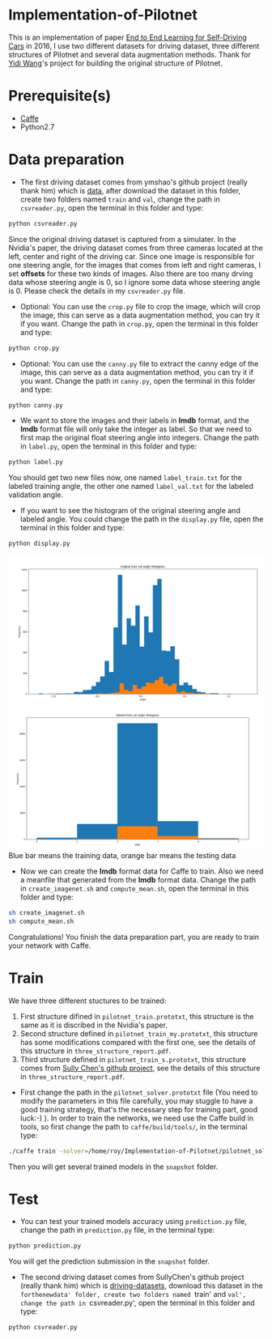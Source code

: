 # Implementation-of-Pilotnet
This is an implementation of paper [End to End Learning for Self-Driving Cars](https://images.nvidia.com/content/tegra/automotive/images/2016/solutions/pdf/end-to-end-dl-using-px.pdf) in 2016, I use two different datasets for driving dataset, three different structures of Pilotnet and several data augmentation methods. Thank for [Yidi Wang](https://github.com/yidiwang21/Caffe-PilotNet)'s project for building the original structure of Pilotnet. 
# Prerequisite(s)
* [Caffe](http://caffe.berkeleyvision.org/)
* Python2.7
# Data preparation
* The first driving dataset comes from ymshao's github project (really thank him) which is [data](https://github.com/ymshao/End-to-End-Learning-for-Self-Driving-Cars), after download the dataset in this folder, create two folders named `train` and `val`, change the path in `csvreader.py`, open the terminal in this folder and type: 
```bash
python csvreader.py
```
Since the original driving dataset is captured from a simulater. In the Nvidia's paper, the driving dataset comes from three cameras located at the left, center and right of the driving car. Since one image is responsible for one steering angle, for the images that comes from left and right cameras, I set **offsets** for these two kinds of images. Also there are too many drving data whose steering angle is 0, so I ignore some data whose steering angle is 0. Please check the details in my `csvreader.py` file. 
* Optional: You can use the `crop.py` file to crop the image, which will crop the image, this can serve as a data augmentation method, you can try it if you want. Change the path in `crop.py`, open the terminal in this folder and type: 
```bash
python crop.py
```
 * Optional: You can use the `canny.py` file to extract the canny edge of the image, this can serve as a data augmentation method, you can try it if you want. Change the path in `canny.py`, open the terminal in this folder and type: 
```bash
python canny.py
```
* We want to store the images and their labels in **lmdb** format, and the **lmdb** format file will only take the integer as label. So that we need to first map the original float steering angle into integers. Change the path in `label.py`, open the terminal in this folder and type: 
```bash
python label.py
```
You should get two new files now, one named `label_train.txt` for the labeled training angle, the other one named `label_val.txt` for the labeled validation angle.
* If you want to see the histogram of the original steering angle and labeled angle. You could change the path in the `display.py` file, open the terminal in this folder and type: 
```bash
python display.py
```
![Histogram of original steering angle](https://github.com/ZLJ2HAO/Implementation-of-Pilotnet/blob/master/figure/1.png)
![Histogram of labeled steering angle](https://github.com/ZLJ2HAO/Implementation-of-Pilotnet/blob/master/figure/2.png)
Blue bar means the training data, orange bar means the testing data
* Now we can create the **lmdb** format data for Caffe to train. Also we need a meanfile that generated from the **lmdb** format data. Change the path in `create_imagenet.sh` and `compute_mean.sh`, open the terminal in this folder and type: 
```bash
sh create_imagenet.sh
sh compute_mean.sh
```
Congratulations! You finish the data preparation part, you are ready to train your network with Caffe.
# Train
We have three different stuctures to be trained: 
1. First structure difined in `pilotnet_train.prototxt`, this structure is the same as it is discribed in the Nvidia's paper.
2. Second structure defined in `pilotnet_train_my.prototxt`, this structure has some modifications compared with the first one, see the details of this structure in `three_structure_report.pdf`.
3. Third structure defined in `pilotnet_train_s.prototxt`, this structure comes from [Sully Chen's github project](https://github.com/SullyChen/Caffe-Autopilot), see the details of this structure in `three_structure_report.pdf`.

* First change the path in the `pilotnet_solver.prototxt` file (You need to modify the parameters in this file carefully, you may stuggle to have a good training strategy, that's the necessary step for training part, good luck:-) ). In order to train the networks, we need use the Caffe build in tools, so first change the path to `caffe/build/tools/`, in the terminal type:
```bash
./caffe train -solver=/home/roy/Implementation-of-Pilotnet/pilotnet_solver.prototxt
```
Then you will get several trained models in the `snapshot` folder.
# Test
* You can test your trained models accuracy using `prediction.py` file, change the path in `prediction.py` file, in the terminal type:
```bash
python prediction.py
```
You will get the prediction submission in the `snapshot` folder.

* The second driving dataset comes from SullyChen's github project (really thank him) which is [driving-datasets](https://github.com/SullyChen/driving-datasets), download this dataset in the `forthenewdata' folder, create two folders named `train' and `val', change the path in `csvreader.py', open the terminal in this folder and type:
```bash
python csvreader.py
```


